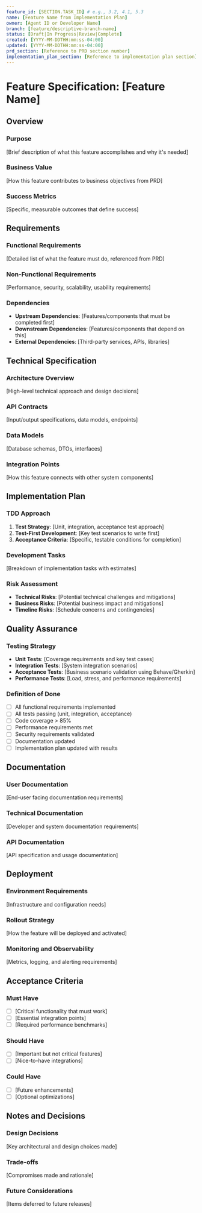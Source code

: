 ```yaml
---
feature_id: [SECTION.TASK_ID] # e.g., 3.2, 4.1, 5.3
name: [Feature Name from Implementation Plan]
owner: [Agent ID or Developer Name]
branch: [feature/descriptive-branch-name]
status: [Draft|In Progress|Review|Complete]
created: [YYYY-MM-DDTHH:mm:ss-04:00]
updated: [YYYY-MM-DDTHH:mm:ss-04:00]
prd_section: [Reference to PRD section number]
implementation_plan_section: [Reference to implementation plan section]
---
```


# Feature Specification: [Feature Name]

## Overview

### Purpose
[Brief description of what this feature accomplishes and why it's needed]

### Business Value
[How this feature contributes to business objectives from PRD]

### Success Metrics
[Specific, measurable outcomes that define success]

## Requirements

### Functional Requirements
[Detailed list of what the feature must do, referenced from PRD]

### Non-Functional Requirements
[Performance, security, scalability, usability requirements]

### Dependencies
- **Upstream Dependencies**: [Features/components that must be completed first]
- **Downstream Dependencies**: [Features/components that depend on this]
- **External Dependencies**: [Third-party services, APIs, libraries]

## Technical Specification

### Architecture Overview
[High-level technical approach and design decisions]

### API Contracts
[Input/output specifications, data models, endpoints]

### Data Models
[Database schemas, DTOs, interfaces]

### Integration Points
[How this feature connects with other system components]

## Implementation Plan

### TDD Approach
1. **Test Strategy**: [Unit, integration, acceptance test approach]
2. **Test-First Development**: [Key test scenarios to write first]
3. **Acceptance Criteria**: [Specific, testable conditions for completion]

### Development Tasks
[Breakdown of implementation tasks with estimates]

### Risk Assessment
- **Technical Risks**: [Potential technical challenges and mitigations]
- **Business Risks**: [Potential business impact and mitigations]
- **Timeline Risks**: [Schedule concerns and contingencies]

## Quality Assurance

### Testing Strategy
- **Unit Tests**: [Coverage requirements and key test cases]
- **Integration Tests**: [System integration scenarios]
- **Acceptance Tests**: [Business scenario validation using Behave/Gherkin]
- **Performance Tests**: [Load, stress, and performance requirements]

### Definition of Done
- [ ] All functional requirements implemented
- [ ] All tests passing (unit, integration, acceptance)
- [ ] Code coverage > 85%
- [ ] Performance requirements met
- [ ] Security requirements validated
- [ ] Documentation updated
- [ ] Implementation plan updated with results

## Documentation

### User Documentation
[End-user facing documentation requirements]

### Technical Documentation
[Developer and system documentation requirements]

### API Documentation
[API specification and usage documentation]

## Deployment

### Environment Requirements
[Infrastructure and configuration needs]

### Rollout Strategy
[How the feature will be deployed and activated]

### Monitoring and Observability
[Metrics, logging, and alerting requirements]

## Acceptance Criteria

### Must Have
- [ ] [Critical functionality that must work]
- [ ] [Essential integration points]
- [ ] [Required performance benchmarks]

### Should Have
- [ ] [Important but not critical features]
- [ ] [Nice-to-have integrations]

### Could Have
- [ ] [Future enhancements]
- [ ] [Optional optimizations]

## Notes and Decisions

### Design Decisions
[Key architectural and design choices made]

### Trade-offs
[Compromises made and rationale]

### Future Considerations
[Items deferred to future releases]
